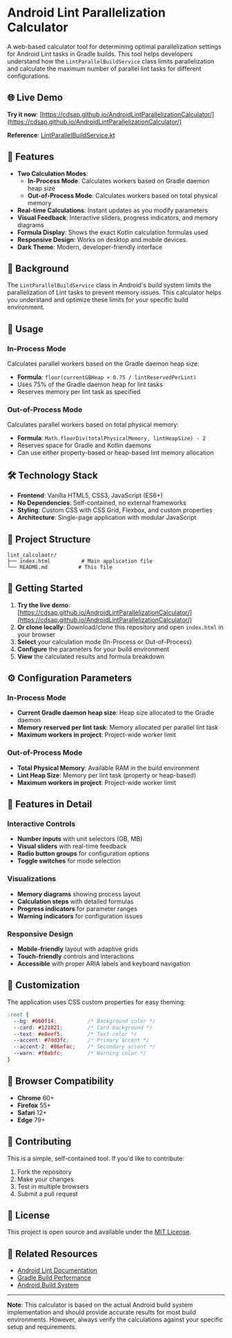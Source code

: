 # Android Lint Parallelization Calculator

A web-based calculator tool for determining optimal parallelization settings for Android Lint tasks in Gradle builds. This tool helps developers understand how the `LintParallelBuildService` class limits parallelization and calculate the maximum number of parallel lint tasks for different configurations.

## 🌐 Live Demo

**Try it now**: [https://cdsap.github.io/AndroidLintParallelizationCalculator/](https://cdsap.github.io/AndroidLintParallelizationCalculator/)

**Reference**: [LintParallelBuildService.kt](https://cs.android.com/android-studio/platform/tools/base/+/mirror-goog-studio-main:build-system/gradle-core/src/main/java/com/android/build/gradle/internal/services/LintParallelBuildService.kt;l=36)

## 🚀 Features

- **Two Calculation Modes**:
  - **In-Process Mode**: Calculates workers based on Gradle daemon heap size
  - **Out-of-Process Mode**: Calculates workers based on total physical memory
- **Real-time Calculations**: Instant updates as you modify parameters
- **Visual Feedback**: Interactive sliders, progress indicators, and memory diagrams
- **Formula Display**: Shows the exact Kotlin calculation formulas used
- **Responsive Design**: Works on desktop and mobile devices
- **Dark Theme**: Modern, developer-friendly interface

## 📖 Background

The `LintParallelBuildService` class in Android's build system limits the parallelization of Lint tasks to prevent memory issues. This calculator helps you understand and optimize these limits for your specific build environment.

## 🎯 Usage

### In-Process Mode
Calculates parallel workers based on the Gradle daemon heap size:
- **Formula**: `floor(currentGBHeap × 0.75 / lintReservedPerLint)`
- Uses 75% of the Gradle daemon heap for lint tasks
- Reserves memory per lint task as specified

### Out-of-Process Mode
Calculates parallel workers based on total physical memory:
- **Formula**: `Math.floorDiv(totalPhysicalMemory, lintHeapSize) - 2`
- Reserves space for Gradle and Kotlin daemons
- Can use either property-based or heap-based lint memory allocation

## 🛠️ Technology Stack

- **Frontend**: Vanilla HTML5, CSS3, JavaScript (ES6+)
- **No Dependencies**: Self-contained, no external frameworks
- **Styling**: Custom CSS with CSS Grid, Flexbox, and custom properties
- **Architecture**: Single-page application with modular JavaScript

## 📁 Project Structure

```
lint_calculaotr/
├── index.html          # Main application file
└── README.md          # This file
```

## 🚀 Getting Started

1. **Try the live demo**: [https://cdsap.github.io/AndroidLintParallelizationCalculator/](https://cdsap.github.io/AndroidLintParallelizationCalculator/)
2. **Or clone locally**: Download/clone this repository and open `index.html` in your browser
3. **Select** your calculation mode (In-Process or Out-of-Process)
4. **Configure** the parameters for your build environment
5. **View** the calculated results and formula breakdown

## ⚙️ Configuration Parameters

### In-Process Mode
- **Current Gradle daemon heap size**: Heap size allocated to the Gradle daemon
- **Memory reserved per lint task**: Memory allocated per parallel lint task
- **Maximum workers in project**: Project-wide worker limit

### Out-of-Process Mode
- **Total Physical Memory**: Available RAM in the build environment
- **Lint Heap Size**: Memory per lint task (property or heap-based)
- **Maximum workers in project**: Project-wide worker limit

## 🎨 Features in Detail

### Interactive Controls
- **Number inputs** with unit selectors (GB, MB)
- **Visual sliders** with real-time feedback
- **Radio button groups** for configuration options
- **Toggle switches** for mode selection

### Visualizations
- **Memory diagrams** showing process layout
- **Calculation steps** with detailed formulas
- **Progress indicators** for parameter ranges
- **Warning indicators** for configuration issues

### Responsive Design
- **Mobile-friendly** layout with adaptive grids
- **Touch-friendly** controls and interactions
- **Accessible** with proper ARIA labels and keyboard navigation

## 🔧 Customization

The application uses CSS custom properties for easy theming:

```css
:root {
  --bg: #0b0f14;          /* Background color */
  --card: #121821;        /* Card background */
  --text: #e8eef5;        /* Text color */
  --accent: #7dd3fc;      /* Primary accent */
  --accent-2: #86efac;    /* Secondary accent */
  --warn: #f0abfc;        /* Warning color */
}
```

## 📱 Browser Compatibility

- **Chrome** 60+
- **Firefox** 55+
- **Safari** 12+
- **Edge** 79+

## 🤝 Contributing

This is a simple, self-contained tool. If you'd like to contribute:

1. Fork the repository
2. Make your changes
3. Test in multiple browsers
4. Submit a pull request

## 📄 License

This project is open source and available under the [MIT License](LICENSE).

## 🔗 Related Resources

- [Android Lint Documentation](https://developer.android.com/studio/write/lint)
- [Gradle Build Performance](https://docs.gradle.org/current/userguide/performance.html)
- [Android Build System](https://developer.android.com/studio/build)

---

**Note**: This calculator is based on the actual Android build system implementation and should provide accurate results for most build environments. However, always verify the calculations against your specific setup and requirements.
